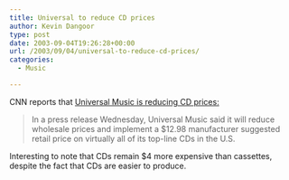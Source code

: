 ```yaml
---
title: Universal to reduce CD prices
author: Kevin Dangoor
type: post
date: 2003-09-04T19:26:28+00:00
url: /2003/09/04/universal-to-reduce-cd-prices/
categories:
  - Music

---
```

CNN reports that [Universal Music is reducing CD prices:][1]

> In a press release Wednesday, Universal Music said it will reduce wholesale prices and implement a $12.98 manufacturer suggested retail price on virtually all of its top-line CDs in the U.S.

Interesting to note that CDs remain $4 more expensive than cassettes, despite the fact that CDs are easier to produce.

 [1]: http://money.cnn.com/services/tickerheadlines/djh/200309031515DOWJONESDJONLINE001239.htm "Universal Music Group Reduces CD Prices - Sep. 3, 2003"